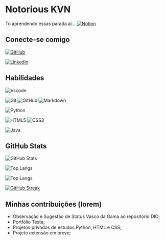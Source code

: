 # Notorious KVN
To aprendendo essas parada ai...
[![Notion](https://img.shields.io/badge/Notion-%23000000.svg?style=for-the-badge&logo=notion&logoColor=white)](https://www.notion.so/170a2ec4b56a4d2fab35ba6ac488bf34?pvs=16)

## Conecte-se comigo
[![GitHub](https://img.shields.io/badge/GitHub-100000?style=for-the-badge&logo=github&logoColor=white)](https://github.com/notoriousknv)

[![LinkedIn](https://img.shields.io/badge/LinkedIn-0077B5?style=for-the-badge&logo=linkedin&logoColor=white)](https://www.linkedin.com/in/Kevin-Zambon-67255b297/)


## Habilidades
![Vscode](https://img.shields.io/badge/Vscode-007ACC?style=for-the-badge&logo=visual-studio-code&logoColor=white)

![Git](https://img.shields.io/badge/GIT-E44C30?style=for-the-badge&logo=git&logoColor=white)
![GitHub](https://img.shields.io/badge/GitHub-100000?style=for-the-badge&logo=github&logoColor=white)
![Markdown](https://img.shields.io/badge/Markdown-000?style=for-the-badge&logo=markdown)

![Python](https://img.shields.io/badge/python-3670A0?style=for-the-badge&logo=python&logoColor=ffdd54)

![HTML5](https://img.shields.io/badge/HTML5-E34F26?style=for-the-badge&logo=html5&logoColor=white)
![CSS3](https://img.shields.io/badge/CSS3-1572B6?style=for-the-badge&logo=css3&logoColor=white)

![Java](https://img.shields.io/badge/java-%23ED8B00.svg?style=for-the-badge&logo=openjdk&logoColor=white)


## GitHub Stats

![GitHub Stats](https://github-readme-stats.vercel.app/api?username=notoriouskvn&theme=transparent&bg_color=000&border_color=30A3DC&show_icons=true&icon_color=30A3DC&title_color=E94D5F&text_color=FFF)

![Top Langs](https://github-readme-stats-git-masterrstaa-rickstaa.vercel.app/api/top-langs/?username=notoriouskvn&bg_color=000&border_color=30A3DC&title_color=E94D5F&text_color=FFF)

![Top Langs](https://github-readme-stats-git-masterrstaa-rickstaa.vercel.app/api/top-langs/?username=notoriouskvn&layout=compact&bg_color=000&border_color=30A3DC&title_color=E94D5F&text_color=FFF)

[![GitHub Streak](https://streak-stats.demolab.com/?user=notoriouskvn&theme=bear&background=000&border=30A3DC&dates=FFF)](https://git.io/streak-stats)

## Minhas contribuições (lorem)

- Observação e Sugestão de Status Vasco da Gama ao repositório DIO;
- Portfólio Teste;
- Projetos privados de estudos Python, HTML e CSS;
- Projeto extensão em breve;
